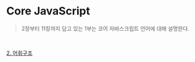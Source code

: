 # Core JavaScript
> 2장부터 11장까지 담고 있는 1부는 코어 자바스크립트 언어에 대해 설명한다.

<br>

[2. 어휘구조](https://github.com/ljk9410/Javascript/tree/master/%ED%95%B5%EC%8B%AC%EA%B0%80%EC%9D%B4%EB%93%9C/Core_JavaScript/2.%EC%96%B4%ED%9C%98%EA%B5%AC%EC%A1%B0)


